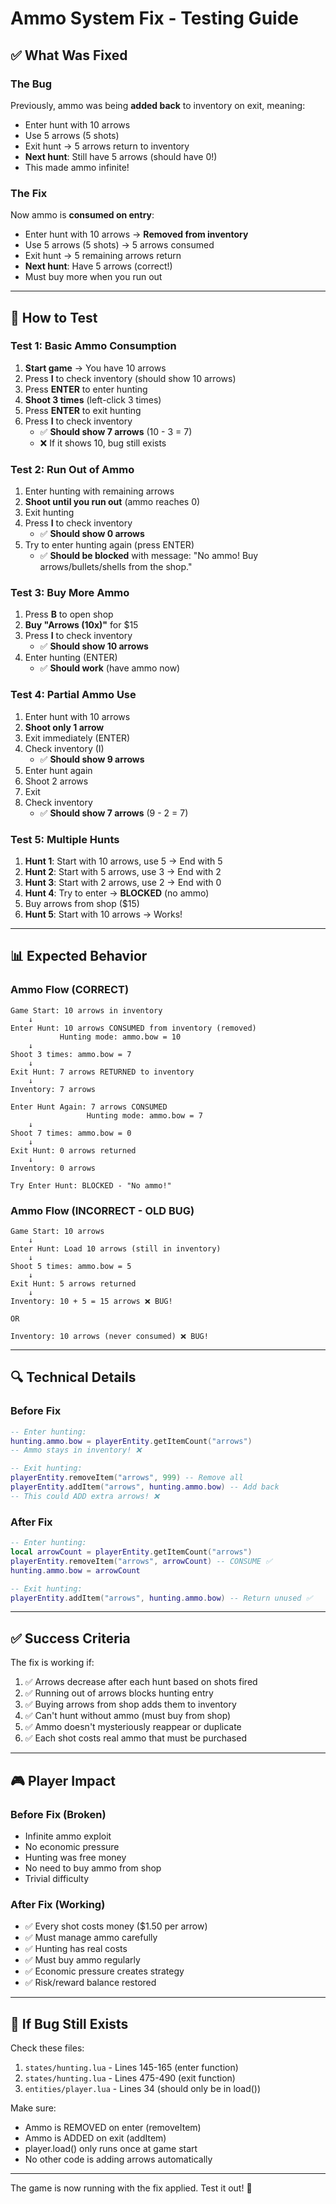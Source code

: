 # Ammo System Fix - Testing Guide

## ✅ What Was Fixed

### The Bug
Previously, ammo was being **added back** to inventory on exit, meaning:
- Enter hunt with 10 arrows
- Use 5 arrows (5 shots)
- Exit hunt → 5 arrows return to inventory
- **Next hunt**: Still have 5 arrows (should have 0!)
- This made ammo infinite!

### The Fix
Now ammo is **consumed on entry**:
- Enter hunt with 10 arrows → **Removed from inventory**
- Use 5 arrows (5 shots) → 5 arrows consumed
- Exit hunt → 5 remaining arrows return
- **Next hunt**: Have 5 arrows (correct!)
- Must buy more when you run out

---

## 🧪 How to Test

### Test 1: Basic Ammo Consumption
1. **Start game** → You have 10 arrows
2. Press **I** to check inventory (should show 10 arrows)
3. Press **ENTER** to enter hunting
4. **Shoot 3 times** (left-click 3 times)
5. Press **ENTER** to exit hunting
6. Press **I** to check inventory
   - ✅ **Should show 7 arrows** (10 - 3 = 7)
   - ❌ If it shows 10, bug still exists

### Test 2: Run Out of Ammo
1. Enter hunting with remaining arrows
2. **Shoot until you run out** (ammo reaches 0)
3. Exit hunting
4. Press **I** to check inventory
   - ✅ **Should show 0 arrows**
5. Try to enter hunting again (press ENTER)
   - ✅ **Should be blocked** with message: "No ammo! Buy arrows/bullets/shells from the shop."

### Test 3: Buy More Ammo
1. Press **B** to open shop
2. **Buy "Arrows (10x)"** for $15
3. Press **I** to check inventory
   - ✅ **Should show 10 arrows**
4. Enter hunting (ENTER)
   - ✅ **Should work** (have ammo now)

### Test 4: Partial Ammo Use
1. Enter hunt with 10 arrows
2. **Shoot only 1 arrow**
3. Exit immediately (ENTER)
4. Check inventory (I)
   - ✅ **Should show 9 arrows**
5. Enter hunt again
6. Shoot 2 arrows
7. Exit
8. Check inventory
   - ✅ **Should show 7 arrows** (9 - 2 = 7)

### Test 5: Multiple Hunts
1. **Hunt 1**: Start with 10 arrows, use 5 → End with 5
2. **Hunt 2**: Start with 5 arrows, use 3 → End with 2
3. **Hunt 3**: Start with 2 arrows, use 2 → End with 0
4. **Hunt 4**: Try to enter → **BLOCKED** (no ammo)
5. Buy arrows from shop ($15)
6. **Hunt 5**: Start with 10 arrows → Works!

---

## 📊 Expected Behavior

### Ammo Flow (CORRECT)
```
Game Start: 10 arrows in inventory
    ↓
Enter Hunt: 10 arrows CONSUMED from inventory (removed)
           Hunting mode: ammo.bow = 10
    ↓
Shoot 3 times: ammo.bow = 7
    ↓
Exit Hunt: 7 arrows RETURNED to inventory
    ↓
Inventory: 7 arrows

Enter Hunt Again: 7 arrows CONSUMED
                 Hunting mode: ammo.bow = 7
    ↓
Shoot 7 times: ammo.bow = 0
    ↓
Exit Hunt: 0 arrows returned
    ↓
Inventory: 0 arrows

Try Enter Hunt: BLOCKED - "No ammo!"
```

### Ammo Flow (INCORRECT - OLD BUG)
```
Game Start: 10 arrows
    ↓
Enter Hunt: Load 10 arrows (still in inventory)
    ↓
Shoot 5 times: ammo.bow = 5
    ↓
Exit Hunt: 5 arrows returned
    ↓
Inventory: 10 + 5 = 15 arrows ❌ BUG!

OR

Inventory: 10 arrows (never consumed) ❌ BUG!
```

---

## 🔍 Technical Details

### Before Fix
```lua
-- Enter hunting:
hunting.ammo.bow = playerEntity.getItemCount("arrows")
-- Ammo stays in inventory! ❌

-- Exit hunting:
playerEntity.removeItem("arrows", 999) -- Remove all
playerEntity.addItem("arrows", hunting.ammo.bow) -- Add back
-- This could ADD extra arrows! ❌
```

### After Fix
```lua
-- Enter hunting:
local arrowCount = playerEntity.getItemCount("arrows")
playerEntity.removeItem("arrows", arrowCount) -- CONSUME ✅
hunting.ammo.bow = arrowCount

-- Exit hunting:
playerEntity.addItem("arrows", hunting.ammo.bow) -- Return unused ✅
```

---

## ✅ Success Criteria

The fix is working if:
1. ✅ Arrows decrease after each hunt based on shots fired
2. ✅ Running out of arrows blocks hunting entry
3. ✅ Buying arrows from shop adds them to inventory
4. ✅ Can't hunt without ammo (must buy from shop)
5. ✅ Ammo doesn't mysteriously reappear or duplicate
6. ✅ Each shot costs real ammo that must be purchased

---

## 🎮 Player Impact

### Before Fix (Broken)
- Infinite ammo exploit
- No economic pressure
- Hunting was free money
- No need to buy ammo from shop
- Trivial difficulty

### After Fix (Working)
- ✅ Every shot costs money ($1.50 per arrow)
- ✅ Must manage ammo carefully
- ✅ Hunting has real costs
- ✅ Must buy ammo regularly
- ✅ Economic pressure creates strategy
- ✅ Risk/reward balance restored

---

## 🐛 If Bug Still Exists

Check these files:
1. `states/hunting.lua` - Lines 145-165 (enter function)
2. `states/hunting.lua` - Lines 475-490 (exit function)
3. `entities/player.lua` - Lines 34 (should only be in load())

Make sure:
- Ammo is REMOVED on enter (removeItem)
- Ammo is ADDED on exit (addItem)
- player.load() only runs once at game start
- No other code is adding arrows automatically

---

The game is now running with the fix applied. Test it out! 🎯
